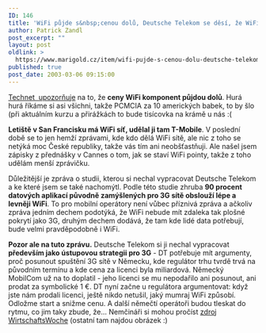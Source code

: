 ```yaml
---
ID: 146
title: 'WiFi půjde s&nbsp;cenou dolů, Deutsche Telekom se děsí, že WiFi pobije 3G'
author: Patrick Zandl
post_excerpt: ""
layout: post
oldlink: >
  https://www.marigold.cz/item/wifi-pujde-s-cenou-dolu-deutsche-telekom-se-desi-ze-wifi-pobije-3g
published: true
post_date: 2003-03-06 09:15:00
---
```

<p>
<A href="http://www.technet.cz/zprava.html?zprava=21429" target=_blank>Technet &#160;upozorňuje</A> na to, že <STRONG>ceny WiFi komponent půjdou dolů</STRONG>. Hurá hurá říkáme si asi všichni, takže PCMCIA za 10 amerických babek, to by šlo (při aktuálním kurzu a přirážkách to bude tisícovka na krámě u nás :(</p>

<p>
<STRONG>Letiště v San Francisku má WiFi síť, udělal ji tam T-Mobile</STRONG>. V poslední době se to jen hemží zprávami, kde kdo dělá WiFi sítě, ale nic z toho se netýká moc České republiky, takže vás tím ani neobšťastňuji. Ale našel jsem zápisky z přednášky v Cannes o tom, jak se staví WiFi pointy, takže z toho udělám menší zprávičku. </p>

<p>
Důležitější je zpráva o studii, kterou si nechal vypracovat Deutsche Telekom a ke které jsem se také nachomýtl. Podle této studie zhruba <STRONG>90 procent datových aplikací původně zamýšlených pro 3G sítě obslouží lépe a levněji WiFi</STRONG>. To pro mobilní operátory není vůbec příznivá zpráva a ačkoliv zpráva jedním dechem podotýká, že WiFi nebude mít zdaleka tak plošné pokrytí jako 3G, druhým dechem dodává, že tam kde lidé data potřebují, bude velmi pravděpodobně i WiFi. </p>

<p>
<STRONG>Pozor ale na tuto zprávu.</STRONG> Deutsche Telekom si ji nechal vypracovat <STRONG>především jako ústupovou strategii pro 3G</STRONG> - DT potřebuje mít argumenty, proč posunout spuštění 3G sítě v Německu, kde regulátor trhu tvrdě trvá na původním termínu a kde cena za licenci byla miliardová. Německý MobilCom už na to doplatil - jeho licenci se mu nepodařilo ani posunout, ani prodat za symbolické 1 &#8364;. DT nyní začne u regulátora argumentovat: když jste nám prodali licenci, ještě nikdo netušil, jaký mumraj WiFi způsobí. Odložme start a snižme cenu. A další němečtí operátoři budou tleskat do rytmu, co jim taky zbude, že... Nemčináři si mohou pročíst <A href="http://www.wiwo.de/pswiwo/fn/ww2/sfn/buildww/cn/cn_artikel/id/156/id/13924/SH/0/depot/0/bt/2/index.html" target=_blank>zdroj WirtschaftsWoche</A> (ostatní tam najdou obrázek :)</p>
